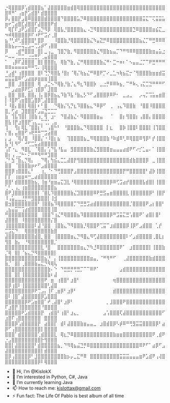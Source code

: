 ⡐⢿⣿⣿⣿⡿⢡⣾⣿⣿⣿⣦⠁⣼⣿⣿⣿⣿⣿⣶⣾⣿⢿⣿⣿⣿⣿⣿⣿⣿⣿⣿⣿⣿⣿⣿⣿⣿⣿⣿⣿⣿⣿⣿⣿⣿⣿⣿⣿⣿⠿⠛⠁⢠⣶⡟⣡⣾⣿⠃⣾⣿⣿⣿⣿
⡿⡄⣿⣿⡟⣠⣿⠿⣿⣿⣿⣿⣾⣿⣿⣿⣿⠙⣿⣿⣿⣿⣥⡙⠿⣿⣿⣿⣿⣿⣿⣿⣿⣿⣿⣿⣿⣿⣿⣿⣿⣿⣭⣍⠉⢍⣭⣭⣥⣶⠖⢉⣴⣿⣏⣼⣿⣿⠏⣼⣿⣿⣿⠟⣾
⠁⢿⡏⠏⣰⠟⣡⣾⣿⡏⣠⡙⠻⡿⠀⢿⣿⣧⡘⣿⣿⣿⣿⣷⣄⠠⣙⠻⣿⣿⣿⣿⣿⣿⣿⣿⣿⣿⣿⣙⠿⣿⣿⣿⣿⣶⣮⣍⣀⠲⠾⢿⣿⣿⣿⣿⡿⠏⠰⠟⠋⣩⡔⢀⣿
⣦⠘⢃⠾⢃⣾⣿⣿⣿⠃⣿⡿⠀⠀⠀⠸⣿⣿⣷⡘⢿⣿⣿⣿⣿⣷⣌⠳⣤⣝⡛⠿⣿⣿⣿⣿⣿⣿⣿⣿⣿⣦⣌⡉⠛⣛⠿⠿⠿⣿⣷⣦⡤⠤⢭⣉⣡⠤⢉⣡⡾⠋⢠⣿⣿
⡿⠀⠀⢀⣾⠛⣿⣿⣿⠀⣿⡇⣀⢠⣀⠀⢹⣿⡙⣷⡀⠻⣿⣿⣿⣿⣿⣷⣌⠻⣿⣷⣦⣤⡉⠙⠛⠻⠿⠿⣿⣿⣿⣿⣷⣶⣤⣥⣐⠒⠤⠤⢀⣉⣉⣀⣐⣒⣛⡋⢀⣤⣾⣿⣿
⠁⠀⢠⡿⠏⣼⣿⣿⣿⠀⣿⡇⣿⣿⣿⣆⠀⢿⣷⠙⣷⡀⣌⠛⢿⣿⣿⣿⣿⣷⣌⠛⠂⣉⠒⠶⠆⠁⠢⣤⣤⣈⡉⠉⠟⣛⠛⠛⠛⠿⠿⠶⠶⠶⠶⠶⠛⠛⠩⠄⢸⢿⣿⣿⣿
⠘⣠⣾⠃⢰⣿⣿⣿⣿⠀⣿⠇⢙⡙⢿⣿⣧⠘⣿⡆⠈⢿⡌⢷⣦⣌⠛⠿⣿⠟⡉⠔⣀⣁⠲⢷⣦⣍⡒⠈⢻⣿⣿⣿⣷⣶⣶⣾⣭⣭⣭⣭⣿⠿⠋⣡⣴⣶⡶⣶⣶⣶⢸⣿⣿
⠀⣿⣿⠀⣸⣿⣿⣿⣿⠀⢿⠀⣠⣉⠢⠙⢿⣷⡘⣷⡈⣄⠻⣆⠹⣿⣿⡷⠀⣀⣐⡛⠿⠿⠷⣦⡀⠉⠛⠷⢄⢠⣍⣉⣙⠛⠛⠛⠋⠉⠁⣠⣴⣶⡿⠟⣋⡅⢰⣿⡿⠁⣸⣿⣿
⡀⣿⣿⠀⣿⣿⡀⣿⣿⡄⢸⡄⣿⡿⣿⣦⣄⠹⣷⠹⣧⠘⣷⣄⡣⠙⠋⣠⣿⣿⣿⡿⠿⠟⠂⠀⣀⣠⣀⠀⠀⡠⢤⡉⢩⣥⣤⣶⣿⡇⠸⣿⠟⢡⣶⣿⣿⣡⣿⡿⢁⣼⣿⣿⣿
⠃⠸⣿⡄⣿⣿⡇⢿⣿⡇⠆⠃⣿⠀⠀⠙⢿⣷⡌⢣⡙⣆⠹⣿⣿⣦⣄⠙⠿⡿⠋⠀⢀⠀⢠⣄⠹⣿⣿⣷⠀⠘⣿⣿⠸⣿⣿⣿⣿⣿⡀⢋⣴⠀⣹⣿⣿⣿⠏⣠⣬⣙⣉⣉⡉
⣷⠀⢹⣧⢹⣿⡇⢸⣿⣷⢰⡀⢻⠀⣰⠂⠀⠙⣿⣼⣷⣌⠂⠻⣿⣿⣿⣿⣶⣤⠀⠀⠈⠀⠀⣿⡆⢻⣿⣿⡆⢠⣿⣿⡄⣿⣿⣿⣿⣿⣧⢸⡟⣰⣿⣿⡟⢡⣄⣀⡉⢉⡁⢀⣤
⢹⠀⠀⢻⡆⢿⣇⠈⣿⣿⡆⠃⠀⢠⣿⠓⠃⠀⠘⣿⣿⣿⣷⣄⠙⢿⣿⣿⣿⣿⠀⡇⣆⠀⠀⣿⡷⢸⣿⣿⠇⣿⣿⣿⡇⢸⢹⣿⣿⡌⣿⡄⣤⣿⣿⠋⠰⢟⣛⣛⠉⣩⣴⣿⣿
⡄⣠⠀⠈⢿⡜⣿⠀⠸⣿⣿⡌⠐⠸⣿⡆⣦⠀⠀⢹⣿⣿⣿⣿⣦⣀⠻⢿⣿⣿⣿⣷⠘⠷⣾⠿⢃⠿⢿⣿⣿⠿⢻⡿⠃⡞⢸⣿⣿⣧⠘⡇⠻⠋⠀⠚⢋⣉⣥⣴⣿⣿⣿⣿⣿
⢡⡏⠐⣄⠀⠻⣿⣇⠀⠈⢿⣿⡄⢡⠙⣧⠘⣧⣤⠀⣻⣿⣿⣿⣿⣿⣷⣌⣻⣿⣿⣿⣶⣤⣤⣤⣴⣾⠟⠋⠔⡊⣁⣤⠄⠁⢸⣿⣿⣿⡆⢠⢀⣈⠓⠂⠍⠛⠛⠻⠛⠛⣹⣿⣿
⡈⠃⣳⠈⣷⣄⡙⢿⡄⠀⠀⠙⢿⡄⢳⣮⣄⣉⣁⣼⣿⡟⢻⣿⣿⣿⣿⣿⣿⣿⣿⣿⣿⣿⣿⣿⣿⣿⣾⣷⣿⣿⣿⡿⠀⣀⢸⣿⣿⣿⣿⠀⠈⣿⣿⣿⣷⡶⠖⠋⣠⣾⣿⣿⣿
⣿⣿⡿⢰⣿⣿⣿⣄⠃⠀⠀⢰⡀⠈⠂⠙⢛⣿⣿⣿⡟⣠⣿⣿⣿⣿⣿⣿⣿⣿⣿⣿⣿⣿⣿⣿⡟⠛⣿⣿⣿⣿⣿⠃⣼⡷⢸⣿⣿⡏⡏⠀⢰⣶⣶⠶⠒⣀⣴⣾⣿⣿⣿⣿⣿
⣿⣿⠃⣾⣿⣿⣿⣿⣷⣦⡀⢸⣶⠘⣶⣶⣤⣍⣹⣇⠘⢿⣿⣿⣿⣿⣿⣿⣿⣿⣿⣿⡿⠿⢋⣩⣴⡞⣿⣿⣿⣿⣧⣾⣿⡇⢸⣿⣿⢁⠃⡀⢠⡀⢰⣶⣿⣿⣿⣿⣿⣿⣿⣿⣦
⣿⠟⣸⣿⣿⣿⣿⣿⣿⣿⡇⠈⣿⣇⠹⣿⣿⣿⣿⣿⣷⣌⣹⣿⣿⣿⣿⠿⠟⣛⣫⣤⣶⣿⣿⣿⣿⣇⢸⣿⣿⣿⣿⣿⡿⠃⢸⣿⡟⠸⢠⣥⣀⣀⣘⡛⠛⣻⣿⣿⣿⣿⡇⢸⣺
⣿⣲⣿⣿⣿⣿⣿⣿⣿⣿⠃⢸⣿⣿⣦⠹⢿⣿⣿⣿⣿⡉⠙⣛⣛⣩⣴⣾⣿⣿⣿⣿⣿⣿⣿⣿⣿⣿⡈⣿⣿⣿⣿⠟⣠⡆⣿⣿⠃⢀⣦⣤⣭⠉⢩⣴⣾⣿⣿⣿⣿⣿⣿⢸⣿
⠛⣿⣿⣿⣿⣿⣿⣿⣿⣿⠀⢸⣿⣿⠙⢰⣌⠛⢿⣿⣿⣿⣦⠹⣿⣿⣿⣿⣿⣿⣿⣿⡿⠛⣩⣭⣍⣛⢡⣿⣿⠟⠁⣴⣿⡇⣿⠃⠀⣼⣿⣿⣿⠀⠸⣿⣿⣿⣿⣿⣿⣿⣿⡌⣿
⢸⣿⣿⣿⣿⣿⣿⣿⣿⠇⣼⠘⣿⣿⠀⢸⣿⣷⣄⠙⠻⣿⣿⣷⡘⢿⣿⣿⠟⢉⣭⠉⣰⣾⣿⣿⣿⡿⢸⡿⠋⣠⣾⣿⣿⠀⢁⡞⠀⣉⣩⣍⠙⠀⠀⢿⣿⣿⣿⣿⣿⣿⣿⣷⣿
⣼⣿⣿⣿⣿⣿⣿⣿⣿⣾⣿⡀⣿⣿⠀⢸⣿⣿⣿⣿⣶⣄⡙⠻⣿⣄⠻⢋⣼⣿⣿⣿⣿⣿⣿⣿⣿⠇⠊⣠⣾⣿⣿⣿⣿⢀⣿⣇⡆⢻⣿⠀⣷⡄⠀⠘⢿⣿⣿⣿⣿⣿⣿⣿⡈
⣿⣿⣿⣿⣿⣿⣿⣿⣿⣿⣿⣇⠘⣿⠀⠀⣿⣿⣿⣿⣿⣿⣿⣶⣄⡙⠳⣘⠿⣿⣿⣿⣿⣿⣿⠟⠁⠀⣰⣿⣿⣿⣿⣿⡇⢸⣿⣿⣷⡈⢿⠀⣿⡇⠈⣦⣄⡙⠻⣿⣿⣿⣿⣿⡇
⣿⣿⣿⣿⣿⣿⣿⣿⣿⣿⣿⣿⣦⡘⠀⡄⢸⣿⣿⣿⣿⣿⣿⣿⣿⣿⣶⣤⡀⠈⠛⠻⠛⠋⠀⠀⢀⣼⣿⣿⣿⣿⣿⣿⣷⣾⣿⣿⣿⣷⡈⠀⣿⡇⢀⣿⣿⣿⣷⣤⣍⡙⠻⢿⢧
⣿⣿⣿⣿⣿⣿⣿⣿⣿⣿⣿⣿⣿⣷⠄⠑⠀⠙⣛⣛⡛⢛⣛⡉⠉⠉⠿⠟⠁⠀⠀⠀⠀⠀⠀⣠⣾⣿⣿⣿⣿⣿⣿⣿⣿⣿⣿⣿⣿⣿⣿⠀⣿⡇⢸⣿⣿⣿⣿⣿⣿⣿⣷⠆⣼
⣿⣿⣿⣿⣿⣿⣿⣿⣿⣿⣿⣿⠟⠀⣶⠀⢰⣿⣿⠃⣰⣿⠃⠀⠀⠀⠀⠀⠀⠀⠀⠀⠀⢶⣿⣿⣿⣿⣿⣿⣿⣿⣿⣿⣿⣿⣿⣿⣿⣿⡿⢰⣿⠇⢸⣿⣿⣿⣿⣿⣿⣿⢃⣼⣿
⣿⣿⣿⣿⣿⣿⣿⣿⡿⠟⢉⣠⡄⢸⠏⢀⣶⡿⠃⣰⡿⠃⠀⠀⠀⠀⠀⠀⠀⠀⠀⠀⠀⣾⣿⣿⣿⣿⣿⣿⣿⣿⣿⣿⣿⣿⣿⣿⣿⣿⠇⢸⣿⠁⣼⣿⣿⣿⣿⣿⡿⣡⣿⣿⣿
⣿⣿⣿⣿⣿⣿⡿⠟⣡⣶⣿⣿⠁⠞⢀⣼⣿⠃⣰⡿⠃⠀⠀⠀⠀⠀⠀⠀⠀⠀⠀⡀⣸⣿⣿⣿⠟⣿⣿⣿⣿⣿⣿⣿⣿⣿⣿⣿⣿⠏⣰⣿⡟⢸⣿⣿⣿⣿⣿⣿⠘⣿⣿⣿⣿
⣿⣿⣿⣿⣿⠟⣡⣾⣿⣿⣿⡟⠀⢠⣾⣿⠃⢰⣿⠃⣰⣄⡀⠀⠀⠀⠀⠀⠀⠀⣠⢡⣿⣿⣿⢏⣼⣿⣿⣿⣿⣿⣿⣿⣿⣿⣿⣿⠋⣰⣿⠏⢠⣿⣿⣿⣿⣿⣿⣿⠀⣿⣿⣿⣿
⣿⣿⣿⡿⢡⣾⣿⣿⣿⣿⡟⠀⣴⣿⣿⡏⠀⣾⠇⣼⣿⣿⣿⣷⣶⣤⣤⣀⠀⣰⣿⣾⣿⡿⠣⡾⠿⠛⢛⣻⣭⣭⣿⣿⣿⣿⡿⠃⣴⡿⠋⢠⣿⣿⣿⣿⣿⣿⣿⣿⡇⣿⣿⣿⣿
⣿⣿⣿⠁⣾⣿⣿⣿⣿⣿⢁⣾⣿⣿⣿⣇⠀⢿⣆⡙⠿⣿⣿⣿⣿⣿⣿⣿⣿⣿⣿⣿⣿⣷⣶⣶⣿⣿⣿⣿⣿⣿⣿⣿⣿⠟⢀⣾⠟⡐⣠⣿⣿⣿⣿⣿⣿⣿⣿⣿⡗⢻⣿⣿⣿
⣿⣿⡇⣼⣿⣿⣿⣿⣿⠃⣾⣿⣿⣿⣿⣿⣦⡀⠙⠻⢿⣦⣬⣙⡛⠿⣿⣿⣿⣿⣿⣿⣿⣿⣿⣿⣿⣿⣿⣿⣿⠿⠟⠋⠁⣴⡿⠋⣠⣼⣿⣿⣿⣿⣿⣿⣿⣿⣿⣿⡇⣾⣿⣿⣿
⣿⡿⢠⣿⣿⣿⣿⡿⠃⣸⣿⣿⣿⣿⣿⣿⣿⣿⣷⡦⡤⣀⣍⠛⠿⠀⣿⣿⣿⣿⣿⣿⣿⣿⣿⣭⣭⣭⣤⣤⣤⣶⠟⣡⣾⠟⢠⢼⣿⣿⣿⣿⣿⣿⣿⣿⣿⣿⣿⡿⠇⢿⣿⣿⣿
- 👋 Hi, I’m @KislokX
- 👀 I’m interested in Python, C#, Java
- 🌱 I’m currently learning Java
- 📫 How to reach me: kislottax@gmail.com
- ⚡ Fun fact: The Life Of Pablo is best album of all time
